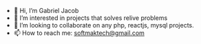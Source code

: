 - 👋 Hi, I’m Gabriel Jacob
- 👀 I’m interested in projects that solves relive problems
- 💞️ I’m looking to collaborate on any php, reactjs, mysql projects.
- 📫 How to reach me: softmaktech@gmail.com

<!---
Gabriel-J-softmaktech/Gabriel-J-softmaktech is a ✨ special ✨ repository because its `README.md` (this file) appears on your GitHub profile.
You can click the Preview link to take a look at your changes.
--->




